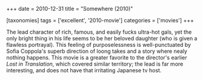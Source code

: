 +++
date = 2010-12-31
title = "Somewhere (2010)"

[taxonomies]
tags = ['excellent', '2010-movie']
categories = ['movies']
+++

The lead character of rich, famous, and easily fucks ultra-hot gals, yet
the only bright thing in his life seems to be her beloved daughter (who
is given a flawless portrayal). This feeling of purposelessness is
well-punctuated by Sofia Coppola\'s superb direction of loong takes and
a story where nealy nothing happens. This movie is a greater favorite to
the director\'s earlier *Lost in Translation*, which covered similar
territory; the lead is far more interesting, and does not have that
irritating Japanese tv host.
